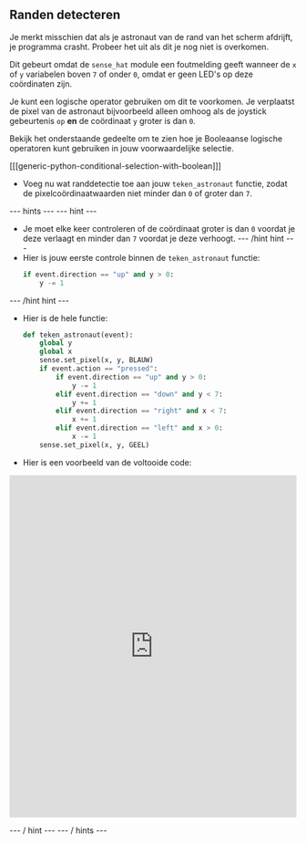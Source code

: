 ## Randen detecteren

Je merkt misschien dat als je astronaut van de rand van het scherm afdrijft, je programma crasht. Probeer het uit als dit je nog niet is overkomen.

Dit gebeurt omdat de `sense_hat` module een foutmelding geeft wanneer de `x` of `y` variabelen boven `7` of onder `0`, omdat er geen LED's op deze coördinaten zijn.

Je kunt een logische operator gebruiken om dit te voorkomen. Je verplaatst de pixel van de astronaut bijvoorbeeld alleen omhoog als de joystick gebeurtenis `op` **en** de coördinaat `y` groter is dan `0`.

Bekijk het onderstaande gedeelte om te zien hoe je Booleaanse logische operatoren kunt gebruiken in jouw voorwaardelijke selectie.

[[[generic-python-conditional-selection-with-boolean]]]

- Voeg nu wat randdetectie toe aan jouw `teken_astronaut` functie, zodat de pixelcoördinaatwaarden niet minder dan `0` of groter dan `7`.

--- hints --- --- hint ---
- Je moet elke keer controleren of de coördinaat groter is dan `0` voordat je deze verlaagt en minder dan `7` voordat je deze verhoogt. --- /hint hint ---
- Hier is jouw eerste controle binnen de `teken_astronaut` functie:
  ```python
  if event.direction == "up" and y > 0:
      y -= 1
  ```
--- /hint hint ---
- Hier is de hele functie:
    ```python
    def teken_astronaut(event):
        global y
        global x
        sense.set_pixel(x, y, BLAUW)
        if event.action == "pressed":
            if event.direction == "up" and y > 0:
                y -= 1
            elif event.direction == "down" and y < 7:
                y += 1
            elif event.direction == "right" and x < 7:
                x += 1
            elif event.direction == "left" and x > 0:
                x -= 1
        sense.set_pixel(x, y, GEEL)   
    ```
- Hier is een voorbeeld van de voltooide code: 

<iframe src="https://trinket.io/embed/python/c50810b1b0" width="100%" height="600" frameborder="0" marginwidth="0" marginheight="0" allowfullscreen mark="crwd-mark"></iframe> 

--- / hint --- --- / hints ---
